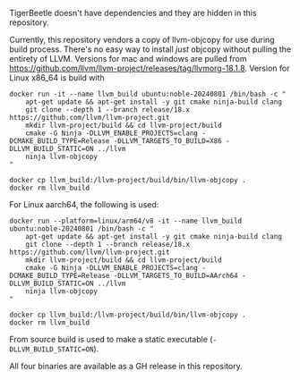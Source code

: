 TigerBeetle doesn't have dependencies and they are hidden in this repository.

Currently, this repository vendors a copy of llvm-objcopy for use during build process. There's no
easy way to install _just_ objcopy without pulling the entirety of LLVM. Versions for mac and windows
are pulled from https://github.com/llvm/llvm-project/releases/tag/llvmorg-18.1.8. Version for Linux
x86_64 is build with

```
docker run -it --name llvm_build ubuntu:noble-20240801 /bin/bash -c "
    apt-get update && apt-get install -y git cmake ninja-build clang
    git clone --depth 1 --branch release/18.x https://github.com/llvm/llvm-project.git
    mkdir llvm-project/build && cd llvm-project/build
    cmake -G Ninja -DLLVM_ENABLE_PROJECTS=clang -DCMAKE_BUILD_TYPE=Release -DLLVM_TARGETS_TO_BUILD=X86 -DLLVM_BUILD_STATIC=ON ../llvm
    ninja llvm-objcopy
"

docker cp llvm_build:/llvm-project/build/bin/llvm-objcopy .
docker rm llvm_build
```

For Linux aarch64, the following is used:

```
docker run --platform=linux/arm64/v8 -it --name llvm_build ubuntu:noble-20240801 /bin/bash -c "
    apt-get update && apt-get install -y git cmake ninja-build clang
    git clone --depth 1 --branch release/18.x https://github.com/llvm/llvm-project.git
    mkdir llvm-project/build && cd llvm-project/build
    cmake -G Ninja -DLLVM_ENABLE_PROJECTS=clang -DCMAKE_BUILD_TYPE=Release -DLLVM_TARGETS_TO_BUILD=AArch64 -DLLVM_BUILD_STATIC=ON ../llvm
    ninja llvm-objcopy
"

docker cp llvm_build:/llvm-project/build/bin/llvm-objcopy .
docker rm llvm_build
```

From source build is used to make a static executable (`-DLLVM_BUILD_STATIC=ON`).

All four binaries are available as a GH release in this repository.
